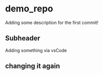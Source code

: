 # demo_repo

Adding some description for the first commit!

## Subheader
Adding something via vsCode

## changing it again
